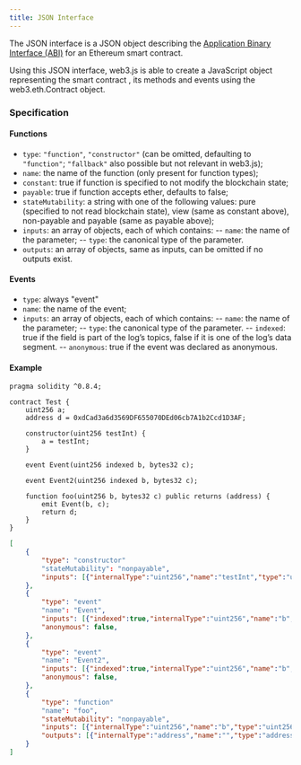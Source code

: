 ```yaml
---
title: JSON Interface
---
```


The JSON interface is a JSON object describing the [Application Binary Interface (ABI)](https://docs.soliditylang.org/en/develop/abi-spec.html) for an Ethereum smart contract.

Using this JSON interface, web3.js is able to create a JavaScript object representing the smart contract , its methods and events using the web3.eth.Contract object.

### Specification

#### Functions

-   `type`: `"function"`, `"constructor"` (can be omitted, defaulting to `"function"`; `"fallback"` also possible but not relevant in web3.js);
-   `name`: the name of the function (only present for function types);
-   `constant`: true if function is specified to not modify the blockchain state;
-   `payable`: true if function accepts ether, defaults to false;
-   `stateMutability`: a string with one of the following values: pure (specified to not read blockchain state), view (same as constant above), non-payable and payable (same as payable above);
-   `inputs`: an array of objects, each of which contains:
    -- `name`: the name of the parameter;
    -- `type`: the canonical type of the parameter.
-   `outputs`: an array of objects, same as inputs, can be omitted if no outputs exist.

#### Events

-   `type`: always "event"
-   `name`: the name of the event;
-   `inputs`: an array of objects, each of which contains:
    -- `name`: the name of the parameter;
    -- `type`: the canonical type of the parameter.
    -- `indexed`: true if the field is part of the log’s topics, false if it is one of the log’s data segment.
    -- `anonymous`: true if the event was declared as anonymous.

#### Example

```solidity title='Solidity Contract'
pragma solidity ^0.8.4;

contract Test {
	uint256 a;
	address d = 0xdCad3a6d3569DF655070DEd06cb7A1b2Ccd1D3AF;

	constructor(uint256 testInt) {
		a = testInt;
	}

	event Event(uint256 indexed b, bytes32 c);

	event Event2(uint256 indexed b, bytes32 c);

	function foo(uint256 b, bytes32 c) public returns (address) {
		emit Event(b, c);
		return d;
	}
}

```

```json title='Resulting JSON ABI'
[
    {
        "type": "constructor"
        "stateMutability": "nonpayable",
        "inputs": [{"internalType":"uint256","name":"testInt","type":"uint256"}],
    },
    {
        "type": "event"
        "name": "Event",
        "inputs": [{"indexed":true,"internalType":"uint256","name":"b","type":"uint256"},{"indexed":false,"internalType":"bytes32","name":"c","type":"bytes32"}],
        "anonymous": false,
    },
    {
        "type": "event"
        "name": "Event2",
        "inputs": [{"indexed":true,"internalType":"uint256","name":"b","type":"uint256"},{"indexed":false,"internalType":"bytes32","name":"c","type":"bytes32"}],
        "anonymous": false,
    },
    {
        "type": "function"
        "name": "foo",
        "stateMutability": "nonpayable",
        "inputs": [{"internalType":"uint256","name":"b","type":"uint256"},{"internalType":"bytes32","name":"c","type":"bytes32"}],
        "outputs": [{"internalType":"address","name":"","type":"address"}],
    }
]
```
